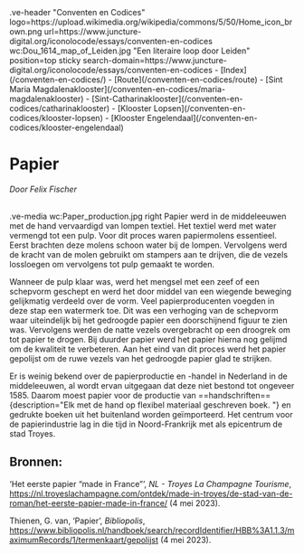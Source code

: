 <link rel="stylesheet" href="https://fonts.googleapis.com/css?family=Trirong">
<style>
    @import url('https://fonts.googleapis.com/css2?family=Cardo&family=Caudex&family=Marck+Script&display=swap');
    #juncture ve-header {font-family: 'Caudex'}
    #juncture h1 {font-family: 'Caudex'}
    #juncture h2 {font-family: 'Caudex'}
    #juncture h3 {font-family: 'Caudex'}
    #juncture a:link { color: brown; text-decoration: underline; }
</style>
.ve-header "Conventen en Codices" logo=https://upload.wikimedia.org/wikipedia/commons/5/50/Home_icon_brown.png url=https://www.juncture-digital.org/iconolocode/essays/conventen-en-codices wc:Dou_1614_map_of_Leiden.jpg "Een literaire loop door Leiden" position=top sticky search-domain=https://www.juncture-digital.org/iconolocode/essays/conventen-en-codices 
    - [Index](/conventen-en-codices/)
    - [Route](/conventen-en-codices/route)
    - [Sint Maria Magdalenaklooster](/conventen-en-codices/maria-magdalenaklooster)
    - [Sint-Catharinaklooster](/conventen-en-codices/catharinaklooster)
    - [Klooster Lopsen](/conventen-en-codices/klooster-lopsen)
    - [Klooster Engelendaal](/conventen-en-codices/klooster-engelendaal)

# Papier
*Door Felix Fischer*
<br><br>

.ve-media wc:Paper_production.jpg right
Papier werd in de middeleeuwen met de hand vervaardigd van lompen textiel. Het textiel werd met water vermengd tot een pulp. Voor dit proces waren papiermolens essentieel. Eerst brachten deze molens schoon water bij de lompen. Vervolgens werd de kracht van de molen gebruikt om stampers aan te drijven, die de vezels lossloegen om vervolgens tot pulp gemaakt te worden. 

Wanneer de pulp klaar was, werd het mengsel met een zeef of een schepvorm geschept en werd het door middel van een wiegende beweging gelijkmatig verdeeld over de vorm. Veel papierproducenten voegden in deze stap een watermerk toe. Dit was een verhoging van de schepvorm waar uiteindelijk bij het gedroogde papier een doorschijnend figuur te zien was. Vervolgens werden de natte vezels overgebracht op een droogrek om tot papier te drogen. Bij duurder papier werd het papier hierna nog gelijmd om de kwaliteit te verbeteren. Aan het eind van dit proces werd het papier gepolijst om de ruwe vezels van het gedroogde papier glad te strijken.

Er is weinig bekend over de papierproductie en -handel in Nederland in de middeleeuwen, al wordt ervan uitgegaan dat deze niet bestond tot ongeveer 1585. Daarom moest papier voor de productie van ==handschriften=={description="Elk met de hand op flexibel materiaal geschreven boek. "} en gedrukte boeken uit het buitenland worden geïmporteerd. Het centrum voor de papierindustrie lag in die tijd in Noord-Frankrijk met als epicentrum de stad Troyes.

## Bronnen:

‘Het eerste papier “made in France”’, *NL - Troyes La Champagne Tourisme*, <https://nl.troyeslachampagne.com/ontdek/made-in-troyes/de-stad-van-de-roman/het-eerste-papier-made-in-france/> (4 mei 2023).

Thienen, G. van, ‘Papier’, *Bibliopolis*, <https://www.bibliopolis.nl/handboek/search/recordIdentifier/HBB%3A1.1.3/maximumRecords/1/termenkaart/gepolijst> (4 mei 2023).
